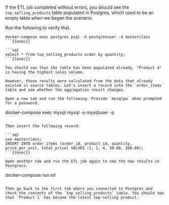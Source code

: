 
If the ETL job completed without errors, you should see the `top_selling_products` table populated in Postgres, which used to be an empty table when we began the scenario.

Run the following to verify that.

```
docker-compose exec postgres psql -U postgresuser -d masterclass
```{{exec}}

```sql
select * from top_selling_products order by quantity;
```{{exec}}

You should see that the table has been populated already, "Product 4" is having the highest sales volume.

However, those results were calculated from the data that already existed in source tables. Let's insert a record into the `order_items` table and see whether the aggregation result changes.

Open a new tab and run the following. Provide `mysqlpw` when prompted for a password.

```
docker-compose exec mysql mysql -u mysqluser -p
```{{exec}}

Then insert the following record:

```sql
use masterclass;
INSERT INTO order_items (order_id, product_id, quantity, price_per_unit, total_price) VALUES (1, 1, 4, 50.00, 200.00);
```{{exec}}

Open another tab and run the ETL job again to see the new results in Postgress.

```
docker-compose run etl
```{{exec}}

Then go back to the first tab where you connected to Postgres and check the contents of the `top_selling_products` table. You should see that `Product 1` has become the latest top-selling product.

